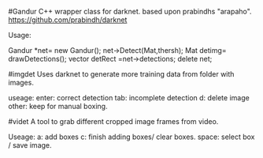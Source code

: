 #Gandur
C++ wrapper class for darknet.
based upon prabindhs "arapaho". https://github.com/prabindh/darknet

Usage:

Gandur *net= new Gandur();
net->Detect(Mat,thersh);
Mat detimg= drawDetections(); 
vector<Rect> detRect =net->detections;
delete net;


#imgdet
Uses darknet to generate more training data from folder with images. 

useage:
enter: 	correct detection
tab: 	incomplete detection
d: 		delete image
other: 	keep for manual boxing. 


#videt
A tool to grab different cropped image frames from video.  

Useage:
a:		add boxes
c:		finish adding boxes/ clear boxes.
space:	select box / save image.






